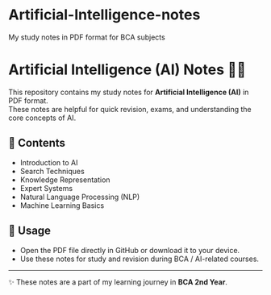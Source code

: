 # Artificial-Intelligence-notes
My study notes in PDF format for BCA subjects
# Artificial Intelligence (AI) Notes 🧠🤖  

This repository contains my study notes for **Artificial Intelligence (AI)** in PDF format.  
These notes are helpful for quick revision, exams, and understanding the core concepts of AI.  

## 📂 Contents  
- Introduction to AI  
- Search Techniques  
- Knowledge Representation  
- Expert Systems  
- Natural Language Processing (NLP)  
- Machine Learning Basics  

## 📘 Usage  
- Open the PDF file directly in GitHub or download it to your device.  
- Use these notes for study and revision during BCA / AI-related courses.  

---

✨ These notes are a part of my learning journey in **BCA 2nd Year**.  

